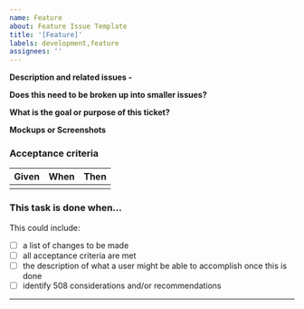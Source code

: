 ```yaml
---
name: Feature
about: Feature Issue Template
title: '[Feature]'
labels: development,feature
assignees: ''
---
```


<!-- e.g.
Title should be describing the story/feature in one sentences:
- As a team user, I want to be able to move a student from one roster to another.
- Create Title Case component and use for all Nav Items, Section Titles, and Table Headers -->

**Description and related issues -**
<!-- Describe the feature here and link or add dependencies to any applicable issues; include background of the problem being solved, policy, regulation, or business justification -->

**Does this need to be broken up into smaller issues?**

**What is the goal or purpose of this ticket?**

**Mockups or Screenshots**

### Acceptance criteria

| Given | When | Then |
| ----- | ---- | ---- |
|       |      |      |

### This task is done when…

This could include:

- [ ] a list of changes to be made
- [ ] all acceptance criteria are met
- [ ] the description of what a user might be able to accomplish once this is done
- [ ] identify 508 considerations and/or recommendations

---

<!-- Add additional labels (design, dev, compliance, BUG, etc) and size before submitting. -->
